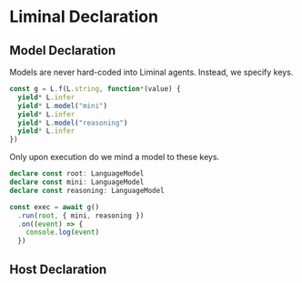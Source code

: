 # Liminal Declaration

## Model Declaration

Models are never hard-coded into Liminal agents. Instead, we specify keys.

```ts
const g = L.f(L.string, function*(value) {
  yield* L.infer
  yield* L.model("mini")
  yield* L.infer
  yield* L.model("reasoning")
  yield* L.infer
})
```

Only upon execution do we mind a model to these keys.

```ts
declare const root: LanguageModel
declare const mini: LanguageModel
declare const reasoning: LanguageModel

const exec = await g()
  .run(root, { mini, reasoning })
  .on((event) => {
    console.log(event)
  })
```

## Host Declaration
